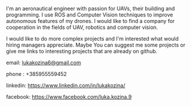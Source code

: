 I'm an aeronautical engineer with passion for UAVs, their building and programming. I use ROS and Computer Vision techniques to improve autonomous features of my drones. I would like to find a company for cooperation in the fields of UAV, robotics and computer vision.

I would like to do more complex projects and I'm interested what would hiring managers appreciate. Maybe You can suggest me some projects or give me links to interesting projects that are already on github.

email: lukakozina6@gmail.com

 phone : +385955559452 

linkedin: https://www.linkedin.com/in/lukakozina/

facebook: https://www.facebook.com/luka.kozina.9

<!---
lkozina1309/lkozina1309 is a ✨ special ✨ repository because its `README.md` (this file) appears on your GitHub profile.
You can click the Preview link to take a look at your changes.
--->
